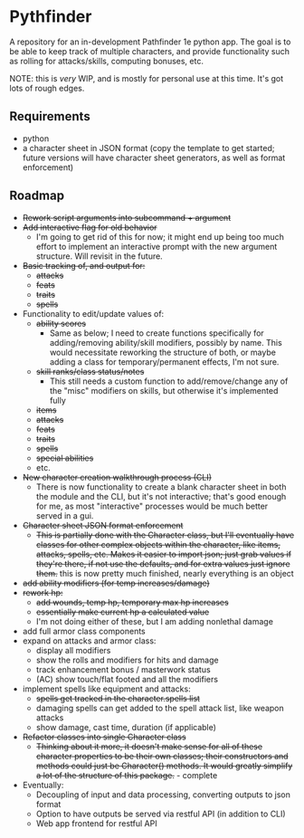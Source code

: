 # Pythfinder

A repository for an in-development Pathfinder 1e python app. The goal 
is to be able to keep track of multiple characters, and provide 
functionality such as rolling for attacks/skills, computing bonuses, 
etc.

NOTE: this is _very_ WIP, and is mostly for personal use at this time. 
It's got lots of rough edges.

## Requirements

+ python
+ a character sheet in JSON format (copy the template to get started; 
future versions will have character sheet generators, as well as format 
enforcement)

## Roadmap

+ ~~Rework script arguments into subcommand + argument~~
+ ~~Add interactive flag for old behavior~~
    + I'm going to get rid of this for now; it might end up being too 
    much effort to implement an interactive prompt with the new 
    argument structure. Will revisit in the future.
+ ~~Basic tracking of, and output for:~~
    + ~~attacks~~
    + ~~feats~~
    + ~~traits~~
    + ~~spells~~
+ Functionality to edit/update values of:
    + ~~ability scores~~
        + Same as below; I need to create functions specifically for 
        adding/removing ability/skill modifiers, possibly by name. This 
        would necessitate reworking the structure of both, or maybe 
        adding a class for temporary/permanent effects, I'm not sure.
    + ~~skill ranks/class status/notes~~
        + This still needs a custom function to add/remove/change any 
        of the "misc" modifiers on skills, but otherwise it's 
        implemented fully
    + ~~items~~
    + ~~attacks~~
    + ~~feats~~
    + ~~traits~~
    + ~~spells~~
    + ~~special abilities~~
    + etc.
+ ~~New character creation walkthrough process (CLI)~~
    + There is now functionality to create a blank character sheet in 
    both the module and the CLI, but it's not interactive; that's good 
    enough for me, as most "interactive" processes would be much better 
    served in a gui.
+ ~~Character sheet JSON format enforcement~~
    + ~~This is partially done with the Character class, but I'll 
    eventually have classes for other complex objects within the 
    character, like items, attacks, spells, etc. Makes it easier to 
    import json; just grab values if they're there, if not use the 
    defaults, and for extra values just ignore them.~~ this is now 
    pretty much finished, nearly everything is an object
+ ~~add ability modifiers (for temp increases/damage)~~
+ ~~rework hp:~~
    + ~~add wounds, temp hp, temporary max hp increases~~
    + ~~essentially make current hp a calculated value~~
    + I'm not doing either of these, but I am adding nonlethal damage
+ add full armor class components
+ expand on attacks and armor class:
    + display all modifiers
    + show the rolls and modifiers for hits and damage
    + track enhancement bonus / masterwork status
    + (AC) show touch/flat footed and all the modifiers
+ implement spells like equipment and attacks:
    + ~~spells get tracked in the character.spells list~~
    + damaging spells can get added to the spell attack list, like 
    weapon attacks
    + show damage, cast time, duration (if applicable)
+ ~~Refactor classes into single Character class~~
    + ~~Thinking about it more, it doesn't make sense for all of these 
    character properties to be their own classes; their constructors 
    and methods could just be Character() methods. It would greatly 
    simplify a lot of the structure of this package.~~ - complete
+ Eventually:
    + Decoupling of input and data processing, converting outputs to 
    json format
    + Option to have outputs be served via restful API (in addition to 
    CLI)
    + Web app frontend for restful API
